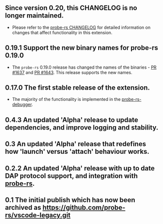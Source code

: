 ## Since version 0.20, this CHANGELOG is no longer maintained. 
- Please refer to the [probe-rs CHANGELOG](https://github.com/probe-rs/probe-rs/blob/master/CHANGELOG.md) for detailed information on changes that affect functionality in this extension.

## 0.19.1 Support the new binary names for probe-rs 0.19.0
- The `probe-rs` 0.19.0 release has changed the names of the binaries - [PR #1637](https://github.com/probe-rs/probe-rs/pull/1637) and [PR #1643](https://github.com/probe-rs/probe-rs/pull/1643). This release supports the new names. 

## 0.17.0 The first stable release of the extension. 
- The majority of the functionality is implemented in the [probe-rs-debugger](https://github.com/probe-rs/probe-rs/tree/master/debugger).

## 0.4.3 An updated 'Alpha' release to update dependencies, and improve logging and stability.

## 0.3 An updated 'Alpha' release that redefines how 'launch' versus 'attach' behaviour works.

## 0.2.2 An updated 'Alpha' release with up to date DAP protocol support, and integration with [probe-rs](https://github.com/probe-rs/probe-rs). 

## 0.1 The initial publish which has now been archived as https://github.com/probe-rs/vscode-legacy.git
